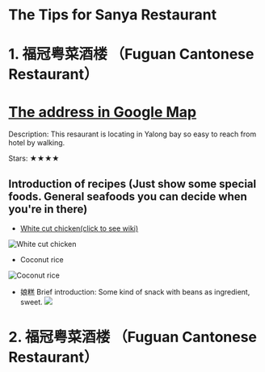 # The Tips for Sanya Restaurant #

# 1. 福冠粤菜酒楼 （Fuguan Cantonese Restaurant）

[The address in Google Map](https://www.google.se/maps/place/%E7%A6%8F%E5%86%A0%E7%B2%A4%E8%8F%9C%E9%85%92%E6%A5%BC/@18.2263574,109.6318093,17z/data=!4m12!1m6!3m5!1s0x315ab46e3366278f:0xd3fac5b2371a8761!2sSanya+Marriott+Yalong+Bay+Resort+%26+Spa!8m2!3d18.226174!4d109.631305!3m4!1s0x0:0x3351b4be44d8262a!8m2!3d18.2280552!4d109.6310388!6m1!1e1?hl=zh-CN)
====

Description: This resaurant is locating in Yalong bay so easy to reach from hotel by walking.

Stars: ★★★★

## Introduction of recipes (Just show some special foods. General seafoods you can decide when you're in there)
* [White cut chicken(click to see wiki)](https://en.wikipedia.org/wiki/White_cut_chicken)

![White cut chicken](http://qcloud.dpfile.com/pc/JEiOGQPBgklriNmpc6AFmMn43GWKeICXv_3S7FfDAW4-qWei53Gil9abJGGAXOm_TYGVDmosZWTLal1WbWRW3A.jpg)

* Coconut rice

![Coconut rice](http://www.linban.com/upload/2016/04/30/6e11f839-d083-414f-b048-2cac72f6ef77.jpg)

* 娘糕
Brief introduction: Some kind of snack with beans as ingredient, sweet.
![](https://dbjdsnch130xu.cloudfront.net/uploads/recipe/cover/152508/large_48034a717c9c723a.jpg)

# 2. 福冠粤菜酒楼 （Fuguan Cantonese Restaurant）
